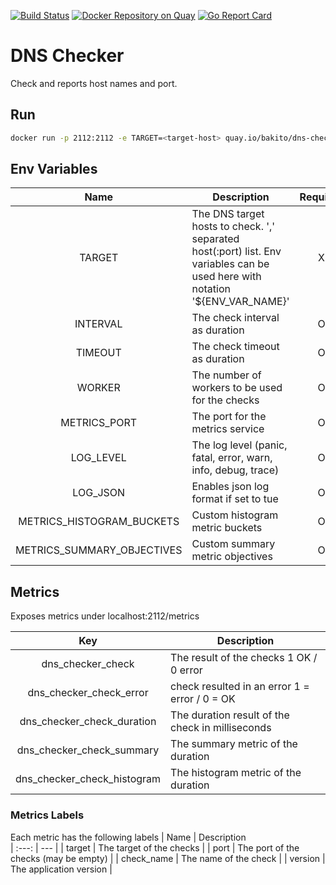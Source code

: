 [![Build Status](https://travis-ci.com/bakito/dns-checker.svg?branch=master)](https://travis-ci.com/bakito/dns-checker) [![Docker Repository on Quay](https://quay.io/repository/bakito/dns-checker/status "Docker Repository on Quay")](https://quay.io/repository/bakito/dns-checker) [![Go Report Card](https://goreportcard.com/badge/github.com/bakito/dns-checker)](https://goreportcard.com/report/github.com/bakito/dns-checker)

# DNS Checker

Check and reports host names and port.


## Run

```bash
docker run -p 2112:2112 -e TARGET=<target-host> quay.io/bakito/dns-checker
```

## Env Variables
| Name | Description | Required | Default 
| :---: | --- | :---: | :---: |
| TARGET | The DNS target hosts to check. ',' separated host(:port) list. Env variables can be used here with notation '${ENV_VAR_NAME}' | X |  |
| INTERVAL | The check interval as duration | O | 30s |
| TIMEOUT | The check timeout as duration | O | 10s |
| WORKER | The number of workers to be used for the checks | O | 10 |
| METRICS_PORT | The port for the metrics service | O | 2112 |
| LOG_LEVEL | The log level (panic, fatal, error, warn, info, debug, trace)| O | info |
| LOG_JSON | Enables json log format if set to tue | O | false |
| METRICS_HISTOGRAM_BUCKETS | Custom histogram metric buckets  | O | "0.002,0.005,0.01,0.025,0.05,0.1,0.25,0.5,1,2.5,5,10,20" |
| METRICS_SUMMARY_OBJECTIVES | Custom summary metric objectives | O | "0.5:0.05,0.9:0.01,0.99:0.001" |


## Metrics

Exposes metrics under localhost:2112/metrics

| Key | Description  
| :---: | --- |
| dns_checker_check | The result of the checks 1 OK / 0 error |
| dns_checker_check_error | check resulted in an error 1 = error /  0 = OK |
| dns_checker_check_duration | The duration result of the check in milliseconds|
| dns_checker_check_summary | The summary metric of the duration|
| dns_checker_check_histogram | The histogram metric of the duration |

### Metrics Labels

Each metric has the following labels
| Name | Description  
| :---: | --- |
| target | The target of the checks |
| port | The port of the checks (may be empty) |
| check_name | The name of the check |
| version | The application version  |